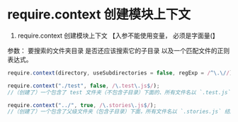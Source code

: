 # require.context 创建模块上下文

1. require.context 创建模块上下文 【入参不能使用变量， 必须是字面量(】

参数： 要搜索的文件夹目录 是否还应该搜索它的子目录 以及一个匹配文件的正则表达式。
```js
require.context(directory, useSubdirectories = false, regExp = /^\.\//)
```

```js
require.context("./test", false, /\.test\.js$/);
//（创建了）一个包含了 test 文件夹（不包含子目录）下面的、所有文件名以 `.test.js` 结尾的、能被 require 请求到的文件的上下文。

require.context("../", true, /\.stories\.js$/);
//（创建了）一个包含了父级文件夹（包含子目录）下面，所有文件名以 `.stories.js` 结尾的文件的上下文
```